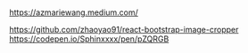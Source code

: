 # 


https://azmariewang.medium.com/

https://github.com/zhaoyao91/react-bootstrap-image-cropper
https://codepen.io/Sphinxxxx/pen/pZQRGB